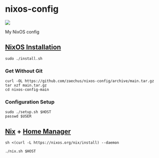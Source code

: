 # nixos-config

[![](https://img.shields.io/badge/OS-NixOS-6e9bcb?logo=NixOS)](https://nixos.org)

My NixOS config

## [NixOS Installation](https://nixos.org/download.html#nixos-iso)
```
sudo ./install.sh
```

### Get Without Git
```
curl -OL https://github.com/zaechus/nixos-config/archive/main.tar.gz
tar xzf main.tar.gz
cd nixos-config-main
```

### Configuration Setup
```
sudo ./setup.sh $HOST
passwd $USER
```

## [Nix](https://nixos.org/download.html#nix-install-linux) + [Home Manager](https://nix-community.github.io/home-manager/index.html#sec-install-standalone)
```
sh <(curl -L https://nixos.org/nix/install) --daemon
```
```
./nix.sh $HOST
```
